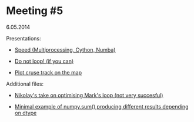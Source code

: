Meeting #5
====
6.05.2014

Presentations:

* [Speed (Multiprocessing, Cython, Numba)](http://nbviewer.ipython.org/github/koldunovn/py_klimacampus/blob/master/meeting_005/speed.ipynb?create=1)

* [Do not loop! (if you can)](https://github.com/koldunovn/py_klimacampus/blob/master/meeting_005/loopnot.py)

* [Plot cruse track on the map](https://github.com/koldunovn/py_klimacampus/blob/master/meeting_005/cruise-plot.py)

Additional files:

* [Nikolay's take on optimising Mark's loop (not very succesful)](http://nbviewer.ipython.org/github/koldunovn/py_klimacampus/blob/master/meeting_005/marks_optim.ipynb?create=1)

* [Minimal example of numpy.sum() producing different results depending on dtype](http://nbviewer.ipython.org/github/koldunovn/py_klimacampus/blob/master/meeting_005/sums.ipynb?create=1) 

